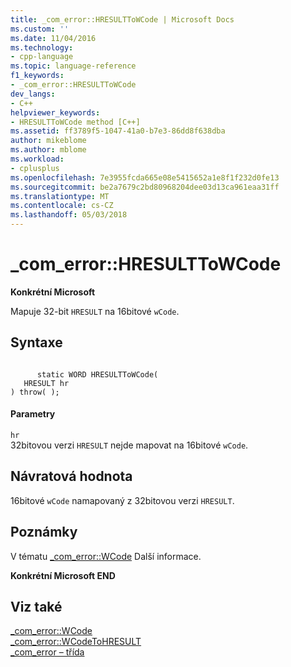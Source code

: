 ```yaml
---
title: _com_error::HRESULTToWCode | Microsoft Docs
ms.custom: ''
ms.date: 11/04/2016
ms.technology:
- cpp-language
ms.topic: language-reference
f1_keywords:
- _com_error::HRESULTToWCode
dev_langs:
- C++
helpviewer_keywords:
- HRESULTToWCode method [C++]
ms.assetid: ff3789f5-1047-41a0-b7e3-86dd8f638dba
author: mikeblome
ms.author: mblome
ms.workload:
- cplusplus
ms.openlocfilehash: 7e3955fcda665e08e5415652a1e8f1f232d0fe13
ms.sourcegitcommit: be2a7679c2bd80968204dee03d13ca961eaa31ff
ms.translationtype: MT
ms.contentlocale: cs-CZ
ms.lasthandoff: 05/03/2018
---
```

# <a name="comerrorhresulttowcode"></a>_com_error::HRESULTToWCode
**Konkrétní Microsoft**  
  
 Mapuje 32-bit `HRESULT` na 16bitové `wCode`.  
  
## <a name="syntax"></a>Syntaxe  
  
```  
  
      static WORD HRESULTToWCode(  
   HRESULT hr   
) throw( );  
```  
  
#### <a name="parameters"></a>Parametry  
 `hr`  
 32bitovou verzi `HRESULT` nejde mapovat na 16bitové `wCode`.  
  
## <a name="return-value"></a>Návratová hodnota  
 16bitové `wCode` namapovaný z 32bitovou verzi `HRESULT`.  
  
## <a name="remarks"></a>Poznámky  
 V tématu [_com_error::WCode](../cpp/com-error-wcode.md) Další informace.  
  
 **Konkrétní Microsoft END**  
  
## <a name="see-also"></a>Viz také  
 [_com_error::WCode](../cpp/com-error-wcode.md)   
 [_com_error::WCodeToHRESULT](../cpp/com-error-wcodetohresult.md)   
 [_com_error – třída](../cpp/com-error-class.md)